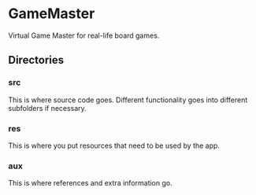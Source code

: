 # GameMaster
Virtual Game Master for real-life board games.

## Directories

### src

This is where source code goes. Different functionality goes into different subfolders if necessary.

### res
This is where you put resources that need to be used by the app.

### aux

This is where references and extra information go.